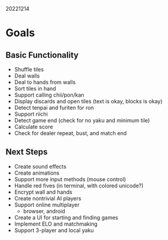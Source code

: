 20221214

# Goals

## Basic Functionality
- Shuffle tiles
- Deal walls
- Deal to hands from walls
- Sort tiles in hand
- Support calling chii/pon/kan
- Display discards and open tiles (text is okay, blocks is okay)
- Detect tenpai and furiten for ron
- Support riichi
- Detect game end (check for no yaku and minimum tile)
- Calculate score
- Check for dealer repeat, bust, and match end

## Next Steps
- Create sound effects
- Create animations
- Support more input methods (mouse control)
- Handle red fives (in terminal, with colored unicode?)
- Encrypt wall and hands
- Create nontrivial AI players
- Support online multiplayer
    - browser, android
- Create a UI for starting and finding games
- Implement ELO and matchmaking
- Support 3-player and local yaku
